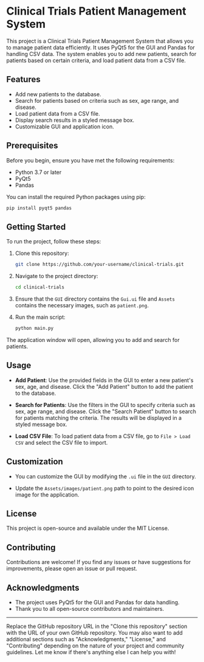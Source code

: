

# Clinical Trials Patient Management System

This project is a Clinical Trials Patient Management System that allows you to manage patient data efficiently. It uses PyQt5 for the GUI and Pandas for handling CSV data. The system enables you to add new patients, search for patients based on certain criteria, and load patient data from a CSV file.

## Features

- Add new patients to the database.
- Search for patients based on criteria such as sex, age range, and disease.
- Load patient data from a CSV file.
- Display search results in a styled message box.
- Customizable GUI and application icon.

## Prerequisites

Before you begin, ensure you have met the following requirements:

- Python 3.7 or later
- PyQt5
- Pandas

You can install the required Python packages using pip:

```bash
pip install pyqt5 pandas
```

## Getting Started

To run the project, follow these steps:

1. Clone this repository:

    ```bash
    git clone https://github.com/your-username/clinical-trials.git
    ```

2. Navigate to the project directory:

    ```bash
    cd clinical-trials
    ```

3. Ensure that the `GUI` directory contains the `Gui.ui` file and `Assets` contains the necessary images, such as `patient.png`.

4. Run the main script:

    ```bash
    python main.py
    ```

The application window will open, allowing you to add and search for patients.

## Usage

- **Add Patient**: Use the provided fields in the GUI to enter a new patient's sex, age, and disease. Click the "Add Patient" button to add the patient to the database.
  
- **Search for Patients**: Use the filters in the GUI to specify criteria such as sex, age range, and disease. Click the "Search Patient" button to search for patients matching the criteria. The results will be displayed in a styled message box.
  
- **Load CSV File**: To load patient data from a CSV file, go to `File > Load CSV` and select the CSV file to import.

## Customization

- You can customize the GUI by modifying the `.ui` file in the `GUI` directory.
  
- Update the `Assets/images/patient.png` path to point to the desired icon image for the application.

## License

This project is open-source and available under the MIT License.

## Contributing

Contributions are welcome! If you find any issues or have suggestions for improvements, please open an issue or pull request.

## Acknowledgments

- The project uses PyQt5 for the GUI and Pandas for data handling.
- Thank you to all open-source contributors and maintainers.

---

Replace the GitHub repository URL in the "Clone this repository" section with the URL of your own GitHub repository. You may also want to add additional sections such as "Acknowledgments," "License," and "Contributing" depending on the nature of your project and community guidelines. Let me know if there's anything else I can help you with!
